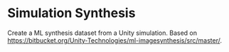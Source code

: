 # Simulation Synthesis

Create a ML synthesis dataset from a Unity simulation. 
Based on https://bitbucket.org/Unity-Technologies/ml-imagesynthesis/src/master/.
